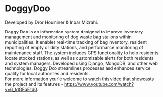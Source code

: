 # DoggyDoo

Developed by Dror Houminer & Inbar Mizrahi.

Doggy Doo is an information system designed to improve inventory management and monitoring of dog waste bag stations within municipalities.
It enables real-time tracking of bag inventory, resident reporting of empty or dirty stations, and performance monitoring of maintenance staff.
The system includes GPS functionality to help residents locate stocked stations, as well as customizable alerts for both residents and system managers.
Developed using Django, MongoDB, and other web technologies, Doggy Doo streamlines processes and enhances service quality for local authorities and residents.  
For more information your'e welcome to watch this video that showcasts the project and its features - https://www.youtube.com/watch?v=6_fdGFqE1d0.
